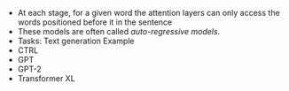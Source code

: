 - At each stage, for a given word the attention layers can only access the words positioned before it in the sentence 
- These models are often called _auto-regressive models_.
- Tasks: Text generation
Example
- CTRL
- GPT
- GPT-2
- Transformer XL